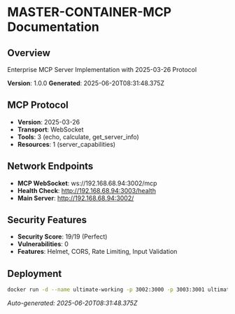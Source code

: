 # MASTER-CONTAINER-MCP Documentation

## Overview
Enterprise MCP Server Implementation with 2025-03-26 Protocol

**Version**: 1.0.0
**Generated**: 2025-06-20T08:31:48.375Z

## MCP Protocol
- **Version**: 2025-03-26
- **Transport**: WebSocket
- **Tools**: 3 (echo, calculate, get_server_info)
- **Resources**: 1 (server_capabilities)

## Network Endpoints
- **MCP WebSocket**: ws://192.168.68.94:3002/mcp
- **Health Check**: http://192.168.68.94:3003/health
- **Main Server**: http://192.168.68.94:3002/

## Security Features
- **Security Score**: 19/19 (Perfect)
- **Vulnerabilities**: 0
- **Features**: Helmet, CORS, Rate Limiting, Input Validation

## Deployment
```bash
docker run -d --name ultimate-working -p 3002:3000 -p 3003:3001 ultimate-mcp-server:latest
```

*Auto-generated: 2025-06-20T08:31:48.375Z*